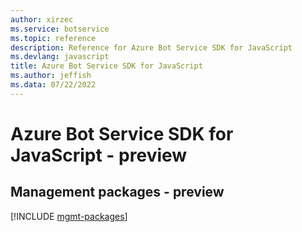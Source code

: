 ```yaml
---
author: xirzec
ms.service: botservice
ms.topic: reference
description: Reference for Azure Bot Service SDK for JavaScript
ms.devlang: javascript
title: Azure Bot Service SDK for JavaScript
ms.author: jeffish
ms.data: 07/22/2022
---
```

# Azure Bot Service SDK for JavaScript - preview

## Management packages - preview
[!INCLUDE [mgmt-packages](bot-service-mgmt-index.md)]